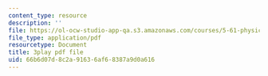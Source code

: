 ```yaml
---
content_type: resource
description: ''
file: https://ol-ocw-studio-app-qa.s3.amazonaws.com/courses/5-61-physical-chemistry-fall-2017/66b6d07d8c2a91636af68387a9d0a616_zwz9M1XNn-c.pdf
file_type: application/pdf
resourcetype: Document
title: 3play pdf file
uid: 66b6d07d-8c2a-9163-6af6-8387a9d0a616
---
```

